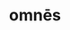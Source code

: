 ---
title: omnēs
meaning: everyone
ch: six
pos: noun
abbgender: m./f.
abbgender2: masc./fem.
gender: masculine/feminine
declension: third
---